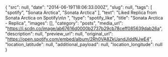 {
  "src": null,
  "date": "2014-06-19T18:06:33.000Z",
  "slug": null,
  "tags": [
    "spotify",
    "Sonata Arctica",
    "Sonata Arctica"
  ],
  "text": "Liked Replica from Sonata Arctica on Spotify\n\n ",
  "type": "spotify_like",
  "title": "Sonata Arctica - Replica",
  "images": [],
  "category": "posts",
  "media_url": "https://i.scdn.co/image/ab67616d0000b2737b29cb78ceff085639dab26a",
  "description": null,
  "preview_url": null,
  "original_url": "https://open.spotify.com/embed/album/2Rh0VA8ZkUandJlddNJwE4",
  "location_latitude": null,
  "additional_payload": null,
  "location_longitude": null
}